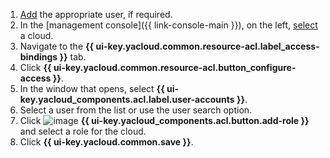 1. [Add](../iam/operations/users/create.md) the appropriate user, if required.
1. In the [management console]({{ link-console-main }}), on the left, [select](../resource-manager/operations/cloud/switch-cloud.md) a cloud.
1. Navigate to the **{{ ui-key.yacloud.common.resource-acl.label_access-bindings }}** tab.
1. Click **{{ ui-key.yacloud.common.resource-acl.button_configure-access }}**.
1. In the window that opens, select **{{ ui-key.yacloud_components.acl.label.user-accounts }}**.
1. Select a user from the list or use the user search option.
1. Click ![image](../_assets/console-icons/plus.svg) **{{ ui-key.yacloud_components.acl.button.add-role }}** and select a role for the cloud.
1. Click **{{ ui-key.yacloud.common.save }}**.